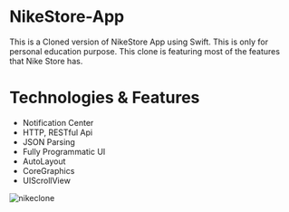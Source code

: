 # NikeStore-App
This is a Cloned version of NikeStore App using Swift. 
This is only for personal education purpose.
This clone is featuring most of the features that Nike Store has.  

# Technologies & Features

- Notification Center
- HTTP, RESTful Api
- JSON Parsing
- Fully Programmatic UI
- AutoLayout
- CoreGraphics
- UIScrollView

![nikeclone](https://user-images.githubusercontent.com/89012665/179399274-752231ac-ad23-40fc-b649-118b62f06ac7.jpg)

